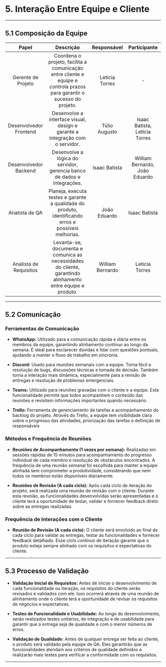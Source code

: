 # 5. Interação Entre Equipe e Cliente

___________________________________________________________________________________

## 5.1 Composição da Equipe

|Papel                |Descrição              |Responsável       |Participante |
|:-------------------:|:---------------------:|:----------------:|:----------------:|
|Gerente de Projeto   |Coordena o projeto, facilita a comunicação entre cliente e equipe e controla prazos para garantir o sucesso do projeto.  |  Leticia Torres| - |
|Desenvolvedor Frontend | Desenvolve a interface visual, design e garante a integração com o servidor.| Túlio Augusto   | Isaac Batista, Leticia Torres  |
|Desenvolvedor Backend |Desenvolve a lógica do servidor, gerencia banco de dados e integrações.  |Isaac Batista  | William Bernardo, João Eduardo |
|Analista de QA  |Planeja, executa testes e garante a qualidade do produto, identificando erros e possíveis melhorias.|João Eduardo | Isaac Batista 
|Analista de Requisitos  |Levanta-se, documenta e comunica as necessidades do cliente, garantindo alinhamento entre equipe e produto. |William Bernardo |Leticia Torres

___________________________________________________________________________________

## 5.2 Comunicação
  
### Ferramentas de  Comunicação
  
  - **WhatsApp:** Utilizado para a comunicação rápida e diária entre os membros da equipe, garantindo alinhamento contínuo ao longo da semana. É ideal para esclarecer dúvidas e lidar com questões pontuais, ajudando a manter o fluxo de trabalho em sincronia. 

  - **Discord:** Usado para reuniões semanais com a equipe. Torna fácil a resolução de bugs, discussões técnicas e tomada de decisão. Também torna a interação mais dinâmica, especialmente para a revisão de entregas e resolução de problemas emergenciais.

  - **Teams:** Utilizado para reuniões gravadas com o cliente e a equipe. Esta funcionalidade permite que todos acompanhem o conteúdo das reuniões e revisitem informações importantes quando necessário.

  - **Trello:** Ferramenta de gerenciamento de tarefas e acompanhamento do backlog do projeto. Através do Trello, a equipe tem visibilidade clara sobre o progresso das atividades, priorização das tarefas e definição de responsáveis

### Métodos e Frequência de Reuniões
  - **Reuniões de Acompanhamento (1 vezes por semana):** Realizadas em sessões rápidas de 15 minutos para acompanhamento do progresso individual de cada membro e resolução de obstáculos encontrados. A frequência de uma reunião semanal foi escolhida para manter a equipe alinhada sem comprometer a produtividade, considerando que nem todos os membros estão disponíveis diariamente. 

  - **Reuniões de Revisão (A cada ciclo):** Após cada ciclo de iteração do projeto, será realizada uma reunião de revisão com o cliente. Durante esta reunião, as funcionalidades desenvolvidas serão apresentadas e o cliente terá a oportunidade de testar, validar e fornecer feedback direto sobre as entregas realizadas. 

### Frequência de Interações com o Cliente
  - **Reunião de Revisão (A cada ciclo):** O cliente será envolvido ao final de cada ciclo para validar as entregas, testar as funcionalidades e fornecer feedback detalhado. Esse ciclo contínuo de iteração garante que o produto esteja sempre alinhado com os requisitos e expectativas do cliente. 
___________________________________________________________________________________

## 5.3 Processo de Validação
  - **Validação Inicial de Requisitos:** Antes de iniciar o desenvolvimento de cada funcionalidade ou iteração, os requisitos do cliente serão revisados e validados com ele. Isso ocorrerá através de uma reunião de alinhamento onde o cliente terá a oportunidade de revisar os requisitos de negócios e expectativas.  

  - **Testes de Funcionalidade e Usabilidade:** Ao longo do desenvolvimento, serão realizados testes unitários, de integração e de usabilidade para garantir que a entrega seja de qualidade e com o menor números de erros. 

  - **Validação de Qualidade:** Antes de qualquer entrega ser feita ao cliente, o produto será validado pela equipe de QA. Eles garantirão que as funcionalidades atendam aos critérios de qualidade definidos e realizarão mais testes para verificar a conformidade com os requisitos. 

___________________________________________________________________________________